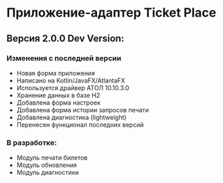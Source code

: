 # Приложение-адаптер Ticket Place

## Версия 2.0.0 Dev Version:

### Изменения с последней версии

- Новая форма приложения
- Написано на Kotlin/JavaFX/AtlantaFX
- Используется драйвер АТОЛ 10.10.3.0
- Хранение данных в базе H2
- Добавлена форма настроек
- Добавлена форма истории запросов печати
- Добавлена диагностика (lightweight)
- Перенесен функционал последних версий
### В разработке:
- Модуль печати билетов
- Модуль обновления
- Модуль диагностики
